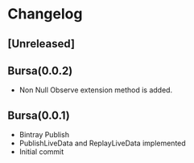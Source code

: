# Changelog

## [Unreleased]

## Bursa(0.0.2)
- Non Null Observe extension method is added.
## Bursa(0.0.1)
- Bintray Publish
- PublishLiveData and ReplayLiveData implemented
- Initial commit


